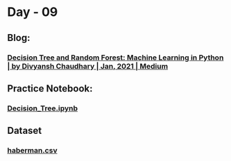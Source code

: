 # Day - 09
## Blog:
### [Decision Tree and Random Forest: Machine Learning in Python | by Divyansh Chaudhary | Jan, 2021 | Medium](https://divyansh7c.medium.com/decision-tree-and-random-forest-machine-learning-in-python-b62b7c82db87)
## Practice Notebook:
### [Decision_Tree.ipynb](https://github.com/itsDV7/Internity-Practice-Notebooks/blob/main/Day-09/Decision_Tree.ipynb)
## Dataset
### [haberman.csv]()
